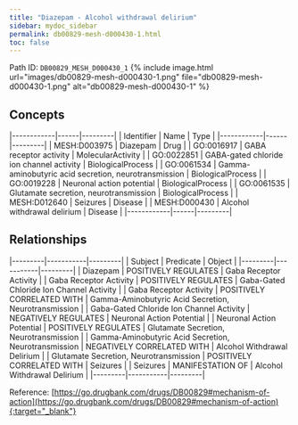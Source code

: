```yaml
---
title: "Diazepam - Alcohol withdrawal delirium"
sidebar: mydoc_sidebar
permalink: db00829-mesh-d000430-1.html
toc: false 
---
```



Path ID: `DB00829_MESH_D000430_1`
{% include image.html url="images/db00829-mesh-d000430-1.png" file="db00829-mesh-d000430-1.png" alt="db00829-mesh-d000430-1" %}

## Concepts

|------------|------|---------|
| Identifier | Name | Type    |
|------------|------|---------|
| MESH:D003975 | Diazepam | Drug |
| GO:0016917 | GABA receptor activity | MolecularActivity |
| GO:0022851 | GABA-gated chloride ion channel activity | BiologicalProcess |
| GO:0061534 | Gamma-aminobutyric acid secretion, neurotransmission | BiologicalProcess |
| GO:0019228 | Neuronal action potential | BiologicalProcess |
| GO:0061535 | Glutamate secretion, neurotransmission | BiologicalProcess |
| MESH:D012640 | Seizures | Disease |
| MESH:D000430 | Alcohol withdrawal delirium | Disease |
|------------|------|---------|

## Relationships

|---------|-----------|---------|
| Subject | Predicate | Object  |
|---------|-----------|---------|
| Diazepam | POSITIVELY REGULATES | Gaba Receptor Activity |
| Gaba Receptor Activity | POSITIVELY REGULATES | Gaba-Gated Chloride Ion Channel Activity |
| Gaba Receptor Activity | POSITIVELY CORRELATED WITH | Gamma-Aminobutyric Acid Secretion, Neurotransmission |
| Gaba-Gated Chloride Ion Channel Activity | NEGATIVELY REGULATES | Neuronal Action Potential |
| Neuronal Action Potential | POSITIVELY REGULATES | Glutamate Secretion, Neurotransmission |
| Gamma-Aminobutyric Acid Secretion, Neurotransmission | NEGATIVELY CORRELATED WITH | Alcohol Withdrawal Delirium |
| Glutamate Secretion, Neurotransmission | POSITIVELY CORRELATED WITH | Seizures |
| Seizures | MANIFESTATION OF | Alcohol Withdrawal Delirium |
|---------|-----------|---------|

Reference: [https://go.drugbank.com/drugs/DB00829#mechanism-of-action](https://go.drugbank.com/drugs/DB00829#mechanism-of-action){:target="_blank"}